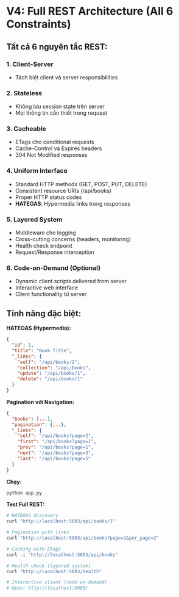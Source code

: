 # V4: Full REST Architecture (All 6 Constraints)

## Tất cả 6 nguyên tắc REST:

### 1. **Client-Server**
- Tách biệt client và server responsibilities

### 2. **Stateless** 
- Không lưu session state trên server
- Mọi thông tin cần thiết trong request

### 3. **Cacheable**
- ETags cho conditional requests
- Cache-Control và Expires headers
- 304 Not Modified responses

### 4. **Uniform Interface**
- Standard HTTP methods (GET, POST, PUT, DELETE)
- Consistent resource URIs (/api/books)
- Proper HTTP status codes
- **HATEOAS**: Hypermedia links trong responses

### 5. **Layered System**
- Middleware cho logging
- Cross-cutting concerns (headers, monitoring)
- Health check endpoint
- Request/Response interception

### 6. **Code-on-Demand** (Optional)
- Dynamic client scripts delivered from server
- Interactive web interface
- Client functionality từ server

## Tính năng đặc biệt:

**HATEOAS (Hypermedia):**
```json
{
  "id": 1,
  "title": "Book Title",
  "_links": {
    "self": "/api/books/1",
    "collection": "/api/books",
    "update": "/api/books/1",
    "delete": "/api/books/1"
  }
}
```

**Pagination với Navigation:**
```json
{
  "books": [...],
  "pagination": {...},
  "_links": {
    "self": "/api/books?page=2",
    "first": "/api/books?page=1", 
    "prev": "/api/books?page=1",
    "next": "/api/books?page=3",
    "last": "/api/books?page=5"
  }
}
```

**Chạy:**
```bash
python app.py
```

**Test Full REST:**
```bash
# HATEOAS discovery
curl "http://localhost:5003/api/books/1"

# Pagination with links  
curl "http://localhost:5003/api/books?page=1&per_page=2"

# Caching with ETags
curl -i "http://localhost:5003/api/books"

# Health check (layered system)
curl "http://localhost:5003/health"

# Interactive client (code-on-demand)
# Open: http://localhost:5003/
```